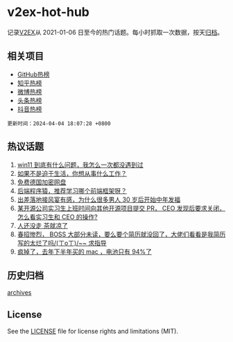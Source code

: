 # v2ex-hot-hub

 记录[V2EX](https://www.v2ex.com/)从 2021-01-06 日至今的热门话题。每小时抓取一次数据，按天[归档](archives)。
 
 ## 相关项目

- [GitHub热榜](https://github.com/lonnyzhang423/github-hot-hub)
- [知乎热榜](https://github.com/lonnyzhang423/zhihu-hot-hub)
- [微博热榜](https://github.com/lonnyzhang423/weibo-hot-hub)
- [头条热榜](https://github.com/lonnyzhang423/toutiao-hot-hub)
- [抖音热榜](https://github.com/lonnyzhang423/douyin-hot-hub)


 `更新时间：2024-04-04 18:07:28 +0800`

## 热议话题

1. [win11 到底有什么问题，我怎么一次都没遇到过](https://www.v2ex.com/t/1029637)
1. [如果不是迫于生活，你想从事什么工作？](https://www.v2ex.com/t/1029673)
1. [免费德国加密网盘](https://www.v2ex.com/t/1029584)
1. [后端程序猿，推荐学习哪个前端框架呀？](https://www.v2ex.com/t/1029575)
1. [出差落地接风宴有感，为什么很多男人 30 岁后开始中年发福](https://www.v2ex.com/t/1029640)
1. [某开源公司实习生上班时间向其他开源项目提交 PR， CEO 发现后要求关闭，怎么看实习生和 CEO 的操作?](https://www.v2ex.com/t/1029659)
1. [人还没走 茶就凉了](https://www.v2ex.com/t/1029556)
1. [春招惨烈， BOSS 大部分未读，要么要个简历就没回了，大佬们看看是我简历写的太烂了吗/(ㄒoㄒ)/~~ 求指导](https://www.v2ex.com/t/1029676)
1. [疯掉了，去年下半年买的 mac ，电池只有 94%了](https://www.v2ex.com/t/1029569)

## 历史归档

[archives](archives)

## License

See the [LICENSE](LICENSE) file for license rights and limitations (MIT).
